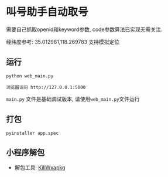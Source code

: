 # 叫号助手自动取号

需要自己抓取openid和keyword参数, code参数算法已实现无需关注.   

经纬度参考: 35.012981,118.269783 支持模拟定位

## 运行

```shell
python web_main.py

浏览器访问 http://127.0.0.1:5000
```

`main.py` 文件是基础调试版本, 请使用`web_main.py`文件运行


## 打包
```shell
pyinstaller app.spec
```

## 小程序解包
- 解包工具: [KillWxapkg](https://github.com/Ackites/KillWxapkg)